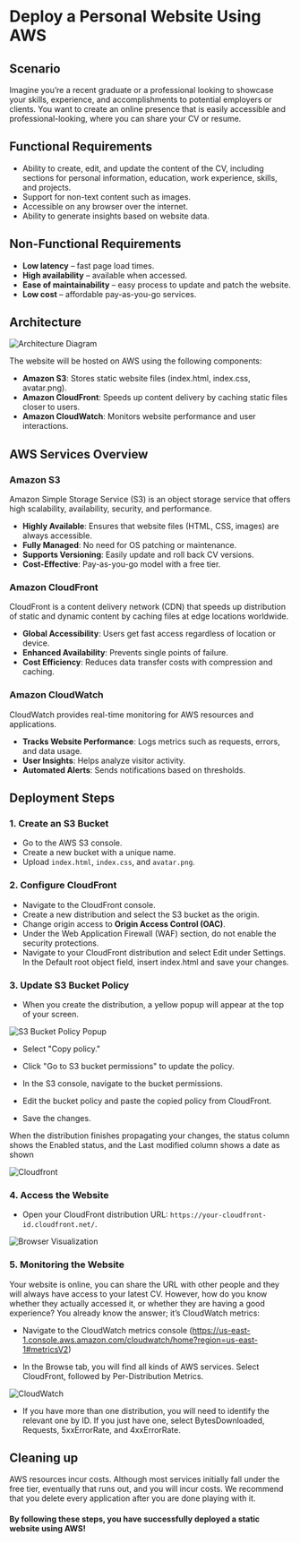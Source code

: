 # Deploy a Personal Website Using AWS

## Scenario

Imagine you’re a recent graduate or a professional looking to showcase your skills, experience, and accomplishments to potential employers or clients. You want to create an online presence that is easily accessible and professional-looking, where you can share your CV or resume.

## Functional Requirements

- Ability to create, edit, and update the content of the CV, including sections for personal information, education, work experience, skills, and projects.
- Support for non-text content such as images.
- Accessible on any browser over the internet.
- Ability to generate insights based on website data.

## Non-Functional Requirements

- **Low latency** – fast page load times.
- **High availability** – available when accessed.
- **Ease of maintainability** – easy process to update and patch the website.
- **Low cost** – affordable pay-as-you-go services.

## Architecture

![Architecture Diagram](./readme-docs/architecture.png)

The website will be hosted on AWS using the following components:

- **Amazon S3**: Stores static website files (index.html, index.css, avatar.png).
- **Amazon CloudFront**: Speeds up content delivery by caching static files closer to users.
- **Amazon CloudWatch**: Monitors website performance and user interactions.

## AWS Services Overview

### Amazon S3

Amazon Simple Storage Service (S3) is an object storage service that offers high scalability, availability, security, and performance.

- **Highly Available**: Ensures that website files (HTML, CSS, images) are always accessible.
- **Fully Managed**: No need for OS patching or maintenance.
- **Supports Versioning**: Easily update and roll back CV versions.
- **Cost-Effective**: Pay-as-you-go model with a free tier.

### Amazon CloudFront

CloudFront is a content delivery network (CDN) that speeds up distribution of static and dynamic content by caching files at edge locations worldwide.

- **Global Accessibility**: Users get fast access regardless of location or device.
- **Enhanced Availability**: Prevents single points of failure.
- **Cost Efficiency**: Reduces data transfer costs with compression and caching.

### Amazon CloudWatch

CloudWatch provides real-time monitoring for AWS resources and applications.

- **Tracks Website Performance**: Logs metrics such as requests, errors, and data usage.
- **User Insights**: Helps analyze visitor activity.
- **Automated Alerts**: Sends notifications based on thresholds.

## Deployment Steps

### 1. Create an S3 Bucket

- Go to the AWS S3 console.
- Create a new bucket with a unique name.
- Upload `index.html`, `index.css`, and `avatar.png`.

### 2. Configure CloudFront

- Navigate to the CloudFront console.
- Create a new distribution and select the S3 bucket as the origin.
- Change origin access to **Origin Access Control (OAC)**.
- Under the Web Application Firewall (WAF) section, do not enable the security protections.
- Navigate to your CloudFront distribution and select Edit under Settings. In the Default root object field, insert index.html and save your changes.

### 3. Update S3 Bucket Policy

- When you create the distribution, a yellow popup will appear at the top of your screen.

![S3 Bucket Policy Popup](./readme-docs/popup.png)

- Select "Copy policy."

- Click "Go to S3 bucket permissions" to update the policy.

- In the S3 console, navigate to the bucket permissions.

- Edit the bucket policy and paste the copied policy from CloudFront.

- Save the changes.

When the distribution finishes propagating your changes, the status column shows the Enabled status, and the Last modified column shows a date as shown

![Cloudfront](./readme-docs/distribution-complete.png)

### 4. Access the Website

- Open your CloudFront distribution URL: `https://your-cloudfront-id.cloudfront.net/`.

![Browser Visualization](./readme-docs/index.png)

### 5. Monitoring the Website

Your website is online, you can share the URL with other people and they will always have access to your latest CV. However, how do you know whether they actually accessed it, or whether they are having a good experience?
You already know the answer; it’s CloudWatch metrics:

- Navigate to the CloudWatch metrics console (https://us-east-1.console.aws.amazon.com/cloudwatch/home?region=us-east-1#metricsV2)

- In the Browse tab, you will find all kinds of AWS services. Select CloudFront, followed by Per-Distribution Metrics.

![CloudWatch](./readme-docs/cloudwatch.png)

- If you have more than one distribution, you will need to identify the relevant one by ID. If you just have one, select BytesDownloaded, Requests, 5xxErrorRate, and 4xxErrorRate.

## Cleaning up

AWS resources incur costs. Although most services initially fall under the free tier, eventually that runs out, and you will incur costs. We recommend that you delete every application after you are done playing with it.

#### By following these steps, you have successfully deployed a static website using AWS!
